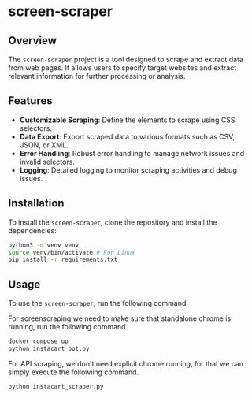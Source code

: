 # screen-scraper

## Overview

The `screen-scraper` project is a tool designed to scrape and extract data from web pages. It allows users to specify target websites and extract relevant information for further processing or analysis.

## Features

- **Customizable Scraping**: Define the elements to scrape using CSS selectors.
- **Data Export**: Export scraped data to various formats such as CSV, JSON, or XML.
- **Error Handling**: Robust error handling to manage network issues and invalid selectors.
- **Logging**: Detailed logging to monitor scraping activities and debug issues.

## Installation

To install the `screen-scraper`, clone the repository and install the dependencies:

```bash
python3 -m venv venv
source venv/bin/activate # For Linux
pip install -r requirements.txt
```

## Usage

To use the `screen-scraper`, run the following command:

For screenscraping we need to make sure that standalone chrome is running, run the following command

```bash
docker compose up
python instacart_bot.py
```

For API scraping, we don't need explicit chrome running, for that we can simply execute the followiing command.
```bash
python instacart_scraper.py
```
